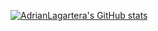 [![AdrianLagartera's GitHub stats](https://github-readme-stats.vercel.app/api?username=AdrianLagarteraSngular)](https://github.com/AdrianLagarteraSngular/github-readme-stats)

